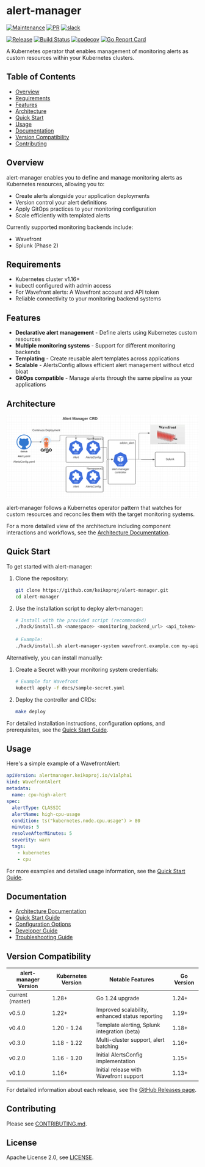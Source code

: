 # alert-manager

[![Maintenance](https://img.shields.io/badge/Maintained%3F-yes-green.svg)][GithubMaintainedUrl]
[![PR](https://img.shields.io/badge/PRs-welcome-brightgreen.svg)][GithubPrsUrl]
[![slack](https://img.shields.io/badge/slack-join%20the%20conversation-ff69b4.svg)][SlackUrl]

[![Release][ReleaseImg]][ReleaseUrl]
[![Build Status][BuildStatusImg]][BuildMasterUrl]
[![codecov][CodecovImg]][CodecovUrl]
[![Go Report Card][GoReportImg]][GoReportUrl]

A Kubernetes operator that enables management of monitoring alerts as custom resources within your Kubernetes clusters.

## Table of Contents
- [Overview](#overview)
- [Requirements](#requirements)
- [Features](#features)
- [Architecture](#architecture)
- [Quick Start](#quick-start)
- [Usage](#usage)
- [Documentation](#documentation)
- [Version Compatibility](#version-compatibility)
- [Contributing](#contributing)

## Overview

alert-manager enables you to define and manage monitoring alerts as Kubernetes resources, allowing you to:

- Create alerts alongside your application deployments
- Version control your alert definitions
- Apply GitOps practices to your monitoring configuration
- Scale efficiently with templated alerts

Currently supported monitoring backends include:
- Wavefront
- Splunk (Phase 2)

## Requirements

- Kubernetes cluster v1.16+
- kubectl configured with admin access
- For Wavefront alerts: A Wavefront account and API token
- Reliable connectivity to your monitoring backend systems

## Features

- **Declarative alert management** - Define alerts using Kubernetes custom resources
- **Multiple monitoring systems** - Support for different monitoring backends
- **Templating** - Create reusable alert templates across applications
- **Scalable** - AlertsConfig allows efficient alert management without etcd bloat
- **GitOps compatible** - Manage alerts through the same pipeline as your applications

## Architecture

![Alert Manager High Architecture](docs/images/alert-manager-arch.png)

alert-manager follows a Kubernetes operator pattern that watches for custom resources and reconciles them with the target monitoring systems.

For a more detailed view of the architecture including component interactions and workflows, see the [Architecture Documentation](docs/architecture.md).

## Quick Start

To get started with alert-manager:

1. Clone the repository:
   ```bash
   git clone https://github.com/keikoproj/alert-manager.git
   cd alert-manager
   ```

2. Use the installation script to deploy alert-manager:
   ```bash
   # Install with the provided script (recommended)
   ./hack/install.sh <namespace> <monitoring_backend_url> <api_token>
   
   # Example:
   ./hack/install.sh alert-manager-system wavefront.example.com my-api-token
   ```

Alternatively, you can install manually:

1. Create a Secret with your monitoring system credentials:
   ```bash
   # Example for Wavefront
   kubectl apply -f docs/sample-secret.yaml
   ```

2. Deploy the controller and CRDs:
   ```bash
   make deploy
   ```

For detailed installation instructions, configuration options, and prerequisites, see the [Quick Start Guide](docs/quickstart.md).

## Usage

Here's a simple example of a WavefrontAlert:

```yaml
apiVersion: alertmanager.keikoproj.io/v1alpha1
kind: WavefrontAlert
metadata:
  name: cpu-high-alert
spec:
  alertType: CLASSIC
  alertName: high-cpu-usage
  condition: ts("kubernetes.node.cpu.usage") > 80
  minutes: 5
  resolveAfterMinutes: 5
  severity: warn
  tags:
    - kubernetes
    - cpu
```

For more examples and detailed usage information, see the [Quick Start Guide](docs/quickstart.md).

## Documentation

- [Architecture Documentation](docs/architecture.md)
- [Quick Start Guide](docs/quickstart.md)
- [Configuration Options](docs/configmap-properties.md)
- [Developer Guide](docs/developer-guide.md)
- [Troubleshooting Guide](docs/troubleshooting.md)

## Version Compatibility

| alert-manager Version | Kubernetes Version | Notable Features | Go Version |
|-----------------------|--------------------|------------------|------------|
| current (master)      | 1.28+              | Go 1.24 upgrade  | 1.24+      |
| v0.5.0                | 1.22+              | Improved scalability, enhanced status reporting | 1.19+ |
| v0.4.0                | 1.20 - 1.24        | Template alerting, Splunk integration (beta) | 1.18+ | 
| v0.3.0                | 1.18 - 1.22        | Multi-cluster support, alert batching | 1.16+ |
| v0.2.0                | 1.16 - 1.20        | Initial AlertsConfig implementation | 1.15+ |
| v0.1.0                | 1.16+              | Initial release with Wavefront support | 1.13+ |

For detailed information about each release, see the [GitHub Releases page](https://github.com/keikoproj/alert-manager/releases).

## Contributing

Please see [CONTRIBUTING.md](CONTRIBUTING.md).

## License

Apache License 2.0, see [LICENSE](LICENSE).

<!-- Markdown link -->
[GithubMaintainedUrl]: https://github.com/keikoproj/alert-manager/graphs/commit-activity
[GithubPrsUrl]: https://github.com/keikoproj/alert-manager/pulls
[SlackUrl]: https://keikoproj.slack.com/messages/alert-manager

[ReleaseImg]: https://img.shields.io/github/release/keikoproj/alert-manager.svg
[ReleaseUrl]: https://github.com/keikoproj/alert-manager/releases/latest

[BuildStatusImg]: https://github.com/keikoproj/alert-manager/actions/workflows/unit_test.yml/badge.svg
[BuildMasterUrl]: https://github.com/keikoproj/alert-manager/actions/workflows/unit_test.yml

[CodecovImg]: https://codecov.io/gh/keikoproj/alert-manager/branch/master/graph/badge.svg
[CodecovUrl]: https://codecov.io/gh/keikoproj/alert-manager

[GoReportImg]: https://goreportcard.com/badge/github.com/keikoproj/alert-manager
[GoReportUrl]: https://goreportcard.com/report/github.com/keikoproj/alert-manager
